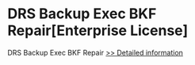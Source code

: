 # DRS Backup Exec BKF Repair[Enterprise License]
DRS Backup Exec BKF Repair
[>> Detailed information](https://secure.shareit.com/shareit/product.html?productid=301005464&affiliateid=200057808)